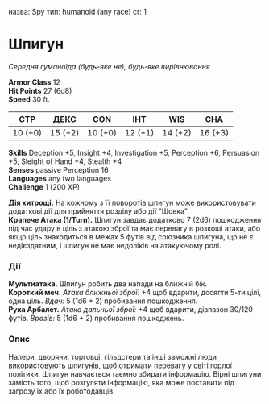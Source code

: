 назва: Spy тип: humanoid (any race) cr: 1

# Шпигун
_Середня гуманоїда (будь-яке не), будь-яке вирівнювання_

**Armor Class** 12    
**Hit Points** 27 (6d8)    
**Speed** 30 ft.

| СТР     | ДЕКС    | CON     | ІНТ     | WIS     | CHA     |
| ------- | ------- | ------- | ------- | ------- | ------- |
| 10 (+0) | 15 (+2) | 10 (+0) | 12 (+1) | 14 (+2) | 16 (+3) |

**Skills** Deception +5, Insight +4, Investigation +5, Perception +6, Persuasion +5, Sleight of Hand +4, Stealth +4    
**Senses** passive Perception 16    
**Languages** any two languages    
**Challenge** 1 (200 XP)

**Дія хитрощі.** На кожному з її поворотів шпигун може використовувати додаткові дії для прийняття розділу або дії "Шовка".    
**Крапече Атака (1/Turn).** Шпигун завдає додатково 7 (2d6) пошкодження під час удару в ціль з атакою зброї та має перевагу в розкоші атаки, або якщо ціль знаходиться в межах 5 футів від союзника шпигуна, що не є недієздатним, і шпигун не має недоліків на атакуючому ролі.

### Дії
**Мультиатака.** Шпигун робить два напади на ближній бік.    
**Короткий меч.** _Атака ближньої зброї:_ +4 щоб вдарити, досягти 5-ти цілі, одна ціль. _Вдач:_ 5 (1d6 + 2) пробивання пошкодження.    
**Рука Арбалет.** _Атака дальньої зброї:_ +4 щоб вдарити, діапазон 30/120 футів. _Вразів:_ 5 (1d6 + 2) пробивання пошкоджень.

### Опис
Налери, дворяни, торговці, гільдстери та інші заможні люди використовують шпигунів, щоб отримати перевагу у світі горлої політики. Шпигун навчається таємно збирати інформацію. Вірні шпигуни замість того, щоб розгуляти інформацію, яка може поставити під загрозу їх або їх роботодавців. 